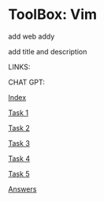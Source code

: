 # ToolBox: Vim

add web addy

add title and description 

LINKS:

CHAT GPT:

[Index](ToolBox%20Vim%205c42ce13b1a94d588a8afeb62e6ac875/Index%20a9d6e90fa8784bb8aff8461a60a4adc8.md)

[Task 1](ToolBox%20Vim%205c42ce13b1a94d588a8afeb62e6ac875/Task%201%20286cda41aca1487992a82deffe803452.md)

[Task 2](ToolBox%20Vim%205c42ce13b1a94d588a8afeb62e6ac875/Task%202%20fd487937f2be42d5a23273b10c8bd6bb.md)

[Task 3](ToolBox%20Vim%205c42ce13b1a94d588a8afeb62e6ac875/Task%203%206721a06460234b91b5e75aaff1ad0914.md)

[Task 4](ToolBox%20Vim%205c42ce13b1a94d588a8afeb62e6ac875/Task%204%208fbffb2f075a4b379f91944331436282.md)

[Task 5](ToolBox%20Vim%205c42ce13b1a94d588a8afeb62e6ac875/Task%205%203d9b3ed0aca044ba920ce9d8065f8356.md)

[Answers](ToolBox%20Vim%205c42ce13b1a94d588a8afeb62e6ac875/Answers%200b9219c3e239442c8cc051f387530c52.md)